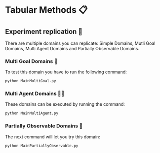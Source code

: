 # Tabular Methods 📋

## Experiment replication :test_tube:

There are multiple domains you can replicate: Simple Domains, Mutli Goal Domains, Multi Agent Domains and Partially Observable Domains.

### Multi Goal Domains :door:
To test this domain you have to run the following command:
```bash
python MainMultiGoal.py
```

### Multi Agent Domains 🐰🦊
These domains can be executed by running the command:
```bash
python MainMultiAgent.py
```

### Partially Observable Domains 🔐
The next command will let you try this domain:
```bash
python MainPartiallyObservable.py
```